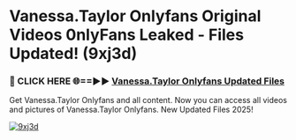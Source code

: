 # Vanessa.Taylor Onlyfans Original Videos 0nlyFans Leaked - Files Updated! (9xj3d)

<h3>🔴 CLICK HERE 🌐==►► <a href="https://tinyurl.com/ehrbuxhb" rel="nofollow">Vanessa.Taylor Onlyfans Updated Files</a></h3>

Get Vanessa.Taylor Onlyfans and all content. Now you can access all videos and pictures of Vanessa.Taylor Onlyfans. New Updated Files 2025!

[![9xj3d](https://i.imgur.com/lVYEuWS.gif)](https://tinyurl.com/ehrbuxhb)
